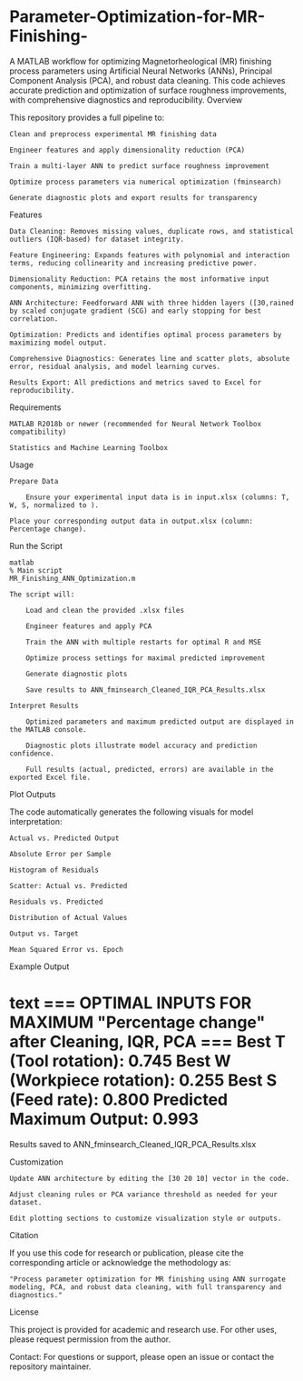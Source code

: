 # Parameter-Optimization-for-MR-Finishing-
A MATLAB workflow for optimizing Magnetorheological (MR) finishing process parameters using Artificial Neural Networks (ANNs), Principal Component Analysis (PCA), and robust data cleaning. This code achieves accurate prediction and optimization of surface roughness improvements, with comprehensive diagnostics and reproducibility.
Overview

This repository provides a full pipeline to:

    Clean and preprocess experimental MR finishing data

    Engineer features and apply dimensionality reduction (PCA)

    Train a multi-layer ANN to predict surface roughness improvement

    Optimize process parameters via numerical optimization (fminsearch)

    Generate diagnostic plots and export results for transparency

Features

    Data Cleaning: Removes missing values, duplicate rows, and statistical outliers (IQR-based) for dataset integrity.

    Feature Engineering: Expands features with polynomial and interaction terms, reducing collinearity and increasing predictive power.

    Dimensionality Reduction: PCA retains the most informative input components, minimizing overfitting.

    ANN Architecture: Feedforward ANN with three hidden layers ([30,rained by scaled conjugate gradient (SCG) and early stopping for best correlation.

    Optimization: Predicts and identifies optimal process parameters by maximizing model output.

    Comprehensive Diagnostics: Generates line and scatter plots, absolute error, residual analysis, and model learning curves.

    Results Export: All predictions and metrics saved to Excel for reproducibility.

Requirements

    MATLAB R2018b or newer (recommended for Neural Network Toolbox compatibility)

    Statistics and Machine Learning Toolbox

Usage

    Prepare Data

        Ensure your experimental input data is in input.xlsx (columns: T, W, S, normalized to ).

    Place your corresponding output data in output.xlsx (column: Percentage change).

Run the Script

    matlab
    % Main script
    MR_Finishing_ANN_Optimization.m

    The script will:

        Load and clean the provided .xlsx files

        Engineer features and apply PCA

        Train the ANN with multiple restarts for optimal R and MSE

        Optimize process settings for maximal predicted improvement

        Generate diagnostic plots

        Save results to ANN_fminsearch_Cleaned_IQR_PCA_Results.xlsx

    Interpret Results

        Optimized parameters and maximum predicted output are displayed in the MATLAB console.

        Diagnostic plots illustrate model accuracy and prediction confidence.

        Full results (actual, predicted, errors) are available in the exported Excel file.

Plot Outputs

The code automatically generates the following visuals for model interpretation:

    Actual vs. Predicted Output

    Absolute Error per Sample

    Histogram of Residuals

    Scatter: Actual vs. Predicted

    Residuals vs. Predicted

    Distribution of Actual Values

    Output vs. Target

    Mean Squared Error vs. Epoch

Example Output

text
=== OPTIMAL INPUTS FOR MAXIMUM "Percentage change" after Cleaning, IQR, PCA ===
Best T (Tool rotation):      0.745
Best W (Workpiece rotation): 0.255
Best S (Feed rate):          0.800
Predicted Maximum Output:    0.993
========================================================
Results saved to ANN_fminsearch_Cleaned_IQR_PCA_Results.xlsx

Customization

    Update ANN architecture by editing the [30 20 10] vector in the code.

    Adjust cleaning rules or PCA variance threshold as needed for your dataset.

    Edit plotting sections to customize visualization style or outputs.

Citation

If you use this code for research or publication, please cite the corresponding article or acknowledge the methodology as:

    "Process parameter optimization for MR finishing using ANN surrogate modeling, PCA, and robust data cleaning, with full transparency and diagnostics."

License

This project is provided for academic and research use. For other uses, please request permission from the author.

Contact: For questions or support, please open an issue or contact the repository maintainer.
